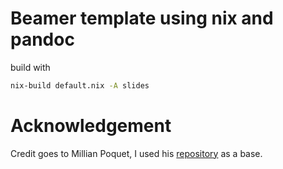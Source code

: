 # Beamer template using nix and pandoc

build with

```bash
nix-build default.nix -A slides
```

# Acknowledgement

Credit goes to Millian Poquet,
I used his [repository](https://gitlab.com/git-course-mpoquet/version-control-course) as a base.
